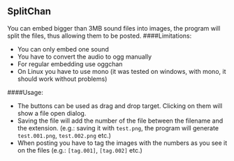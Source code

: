 ## SplitChan
You can embed bigger than 3MB sound files into images, the program will split the files, thus allowing them to be posted.
####Limitations:
* You can only embed one sound
* You have to convert the audio to ogg manually
* For regular embedding use oggchan
* On Linux you have to use mono (it was tested on windows, with mono, it should work without problems)

####Usage:
* The buttons can be used as drag and drop target. Clicking on them will show a file open dialog.
* Saving the file will add the number of the file between the filename and the extension. (e.g.: saving it with `test.png`, the program will generate `test.001.png`, `test.002.png` etc.)
* When posting you have to tag the images with the numbers as you see it on the files (e.g.: `[tag.001]`, `[tag.002]` etc.)